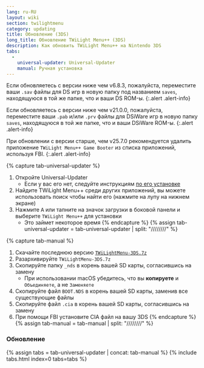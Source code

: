 ```yaml
---
lang: ru-RU
layout: wiki
section: twilightmenu
category: updating
title: Обновление (3DS)
long_title: Обновление TWiLight Menu++ (3DS)
description: Как обновить TWiLight Menu++ на Nintendo 3DS
tabs:
  - 
    universal-updater: Universal-Updater
    manual: Ручная установка
---
```


Если обновляетесь с версии ниже чем v6.8.3, пожалуйста, переместите ваши `.sav` файлы для DS игр в новую папку под названием `saves`, находящуюся в той же папке, что и ваши DS ROM-ы.
{:.alert .alert-info}

Если обновляетесь с версии ниже чем v21.0.0, пожалуйста, переместите ваши `.pab` и/или `.prv` файлы для DSiWare игр в новую папку `saves`, находящуюся в той же папке, что и ваши DSiWare ROM-ы.
{:.alert .alert-info}

При обновлении с версии старше, чем v25.7.0 рекомендуется удалить приложение `TWiLight Menu++ Game Booter` из списка приложений, используя FBI.
{:.alert .alert-info}

{% capture tab-universal-updater %}
1. Откройте Universal-Updater
   - Если у вас его нет, следуйте инструкциям [ по его установке](installing-3ds)
1. Найдите TWiLight Menu++ среди других приложений, вы можете использовать поиск чтобы найти его (нажмите на лупу на нижнем экране)
1. Нажмите <kbd class="face">A</kbd> или тапните на значок загрузки в боковой панели и выберите `TWiLight Menu++` для установки
   - Это займет некоторое время
{% endcapture %}
{% assign tab-universal-updater = tab-universal-updater | split: "////////" %}

{% capture tab-manual %}
1. Скачайте последнюю версию [`TWiLightMenu-3DS.7z`](https://github.com/DS-Homebrew/TWiLightMenu/releases/latest/download/TWiLightMenu-3DS.7z)
1. Разархивируйте `TWiLightMenu-3DS.7z`
1. Скопируйте папку `_nds` в корень вашей SD карты, согласившись на замену
   - При использовании macOS убедитесь, что вы **копируете** и `Объединяете`, а не `Заменяете`
1. Скопируйте файл `BOOT.NDS` в корень вашей SD карты, заменив все существующие файлы
1. Скопируйте файл `.cia` в корень вашей SD карты, согласившись на замену
1. При помощи FBI установите CIA файл на вашу 3DS
{% endcapture %}
{% assign tab-manual = tab-manual | split: "////////" %}

### Обновление

{% assign tabs = tab-universal-updater | concat: tab-manual %}
{% include tabs.html index=0 tabs=tabs %}

